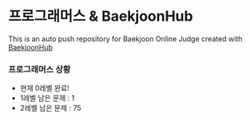 # 프로그래머스 & BaekjoonHub
This is an auto push repository for Baekjoon Online Judge created with [BaekjoonHub](https://github.com/BaekjoonHub/BaekjoonHub)
### 프로그래머스 상황
- 현재 0레벨 완료!
- 1레벨 남은 문제 : 1
- 2레벨 남은 문제 : 75
